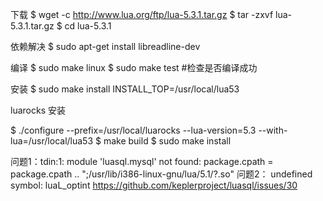 
下载
$ wget -c http://www.lua.org/ftp/lua-5.3.1.tar.gz
$ tar -zxvf lua-5.3.1.tar.gz
$ cd lua-5.3.1

依赖解决
$ sudo apt-get install libreadline-dev

编译
$ sudo make linux
$ sudo make test    #检查是否编译成功

安装
$ sudo make install INSTALL_TOP=/usr/local/lua53


luarocks 安装

$ ./configure --prefix=/usr/local/luarocks --lua-version=5.3 --with-lua=/usr/local/lua53
$ make build
$ sudo make install


问题1：tdin:1: module 'luasql.mysql' not found:
package.cpath = package.cpath .. ";/usr/lib/i386-linux-gnu/lua/5.1/?.so"
问题2： undefined symbol: luaL_optint
https://github.com/keplerproject/luasql/issues/30